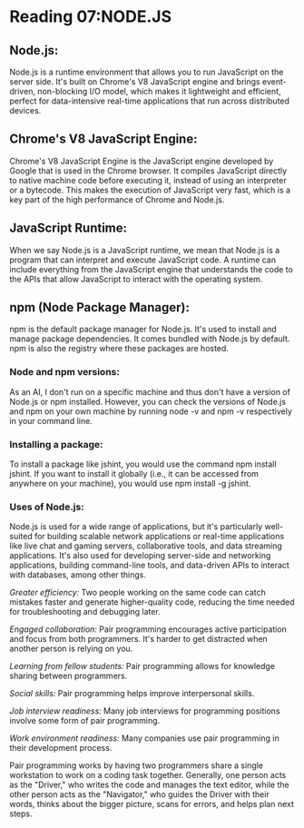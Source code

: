 # Reading 07:NODE.JS

## Node.js: 

Node.js is a runtime environment that allows you to run JavaScript on the server side. It's built on Chrome's V8 JavaScript engine and brings event-driven, non-blocking I/O model, which makes it lightweight and efficient, perfect for data-intensive real-time applications that run across distributed devices.

## Chrome's V8 JavaScript Engine: 

Chrome's V8 JavaScript Engine is the JavaScript engine developed by Google that is used in the Chrome browser. It compiles JavaScript directly to native machine code before executing it, instead of using an interpreter or a bytecode. This makes the execution of JavaScript very fast, which is a key part of the high performance of Chrome and Node.js.

## JavaScript Runtime: 

When we say Node.js is a JavaScript runtime, we mean that Node.js is a program that can interpret and execute JavaScript code. A runtime can include everything from the JavaScript engine that understands the code to the APIs that allow JavaScript to interact with the operating system.

## npm (Node Package Manager):

npm is the default package manager for Node.js. It's used to install and manage package dependencies. It comes bundled with Node.js by default. npm is also the registry where these packages are hosted.

### Node and npm versions: 

As an AI, I don't run on a specific machine and thus don't have a version of Node.js or npm installed. However, you can check the versions of Node.js and npm on your own machine by running node -v and npm -v respectively in your command line.

### Installing a package:

To install a package like jshint, you would use the command npm install jshint. If you want to install it globally (i.e., it can be accessed from anywhere on your machine), you would use npm install -g jshint.

### Uses of Node.js:

 Node.js is used for a wide range of applications, but it's particularly well-suited for building scalable network applications or real-time applications like live chat and gaming servers, collaborative tools, and data streaming applications. It's also used for developing server-side and networking applications, building command-line tools, and data-driven APIs to interact with databases, among other things.

*Greater efficiency:* Two people working on the same code can catch mistakes faster and generate higher-quality code, reducing the time needed for troubleshooting and debugging later.

*Engaged collaboration:* Pair programming encourages active participation and focus from both programmers. It's harder to get distracted when another person is relying on you.

*Learning from fellow students:* Pair programming allows for knowledge sharing between programmers. 

*Social skills:* Pair programming helps improve interpersonal skills. 

*Job interview readiness:* Many job interviews for programming positions involve some form of pair programming.

*Work environment readiness:* Many companies use pair programming in their development process. 

Pair programming works by having two programmers share a single workstation to work on a coding task together. Generally, one person acts as the "Driver," who writes the code and manages the text editor, while the other person acts as the "Navigator," who guides the Driver with their words, thinks about the bigger picture, scans for errors, and helps plan next steps.
